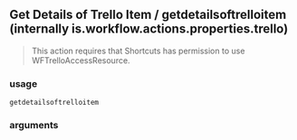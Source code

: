
## Get Details of Trello Item / getdetailsoftrelloitem (internally is.workflow.actions.properties.trello)


> This action requires that Shortcuts has permission to use WFTrelloAccessResource.

### usage
`getdetailsoftrelloitem `

### arguments

